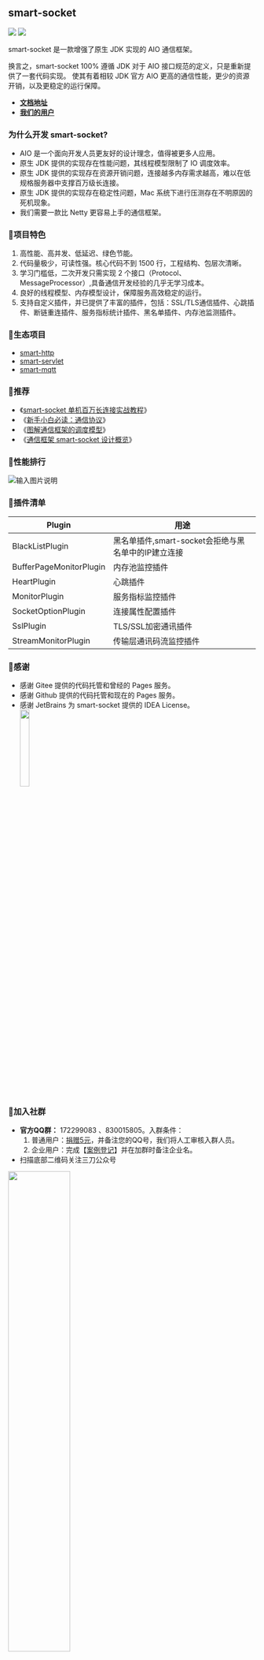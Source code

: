 ## smart-socket

[![](https://img.shields.io/badge/lang-Chinese-<green>.svg)](README.md) [![](https://img.shields.io/badge/lang-English-<green>.svg)](./README.en.md)

smart-socket 是一款增强了原生 JDK 实现的 AIO 通信框架。

换言之，smart-socket 100% 遵循 JDK 对于 AIO 接口规范的定义，只是重新提供了一套代码实现。
使其有着相较 JDK 官方 AIO 更高的通信性能，更少的资源开销，以及更稳定的运行保障。

- **[文档地址](https://smartboot.tech/smart-socket/)**
- **[我们的用户](https://smartboot.tech/smart-socket/users.html)**

### 为什么开发 smart-socket?
- AIO 是一个面向开发人员更友好的设计理念，值得被更多人应用。
- 原生 JDK 提供的实现存在性能问题，其线程模型限制了 IO 调度效率。
- 原生 JDK 提供的实现存在资源开销问题，连接越多内存需求越高，难以在低规格服务器中支撑百万级长连接。
- 原生 JDK 提供的实现存在稳定性问题，Mac 系统下进行压测存在不明原因的死机现象。
- 我们需要一款比 Netty 更容易上手的通信框架。




### 🍁项目特色
1. 高性能、高并发、低延迟、绿色节能。
2. 代码量极少，可读性强。核心代码不到 1500 行，工程结构、包层次清晰。
3. 学习门槛低，二次开发只需实现 2 个接口（Protocol、MessageProcessor）,具备通信开发经验的几乎无学习成本。
4. 良好的线程模型、内存模型设计，保障服务高效稳定的运行。
5. 支持自定义插件，并已提供了丰富的插件，包括：SSL/TLS通信插件、心跳插件、断链重连插件、服务指标统计插件、黑名单插件、内存池监测插件。

### 🍒生态项目
- [smart-http](https://gitee.com/smartboot/smart-http)
- [smart-servlet](https://gitee.com/smartboot/smart-servlet)
- [smart-mqtt](https://gitee.com/smartboot/smart-mqtt)

### 🍭推荐
- 《[smart-socket 单机百万长连接实战教程](https://mp.weixin.qq.com/s/l_IBSBI6SAY4FmomwLFa-Q)》
- 《[新手小白必读：通信协议](https://mp.weixin.qq.com/s/2w9C8CQvhOXZsLEOd6Gzww)》
- 《[图解通信框架的调度模型](https://mp.weixin.qq.com/s/Hq4T-X7LtjIOVi1aEEvxKQ)》
- 《[通信框架 smart-socket 设计概览](https://mp.weixin.qq.com/s/M9sMfDKahgsR8LgX0M4CVQ)》

### 🎃性能排行
![输入图片说明](image.png)

### 🎈插件清单
| Plugin | 用途 |
|---|---|
|BlackListPlugin|黑名单插件,smart-socket会拒绝与黑名单中的IP建立连接|
|BufferPageMonitorPlugin|内存池监控插件|
|HeartPlugin|心跳插件|
|MonitorPlugin|服务指标监控插件|
|SocketOptionPlugin|连接属性配置插件|
|SslPlugin|TLS/SSL加密通讯插件|
|StreamMonitorPlugin|传输层通讯码流监控插件|

### 🍩感谢
- 感谢 Gitee 提供的代码托管和曾经的 Pages 服务。
- 感谢 Github 提供的代码托管和现在的 Pages 服务。
- 感谢 JetBrains 为 smart-socket 提供的 IDEA License。     
    <a href="https://www.jetbrains.com/?from=smart-socket"><img src="jetbrains.png" width="20%" height="20%"/></a>

### 🥳加入社群

- **官方QQ群：** 172299083 、830015805。入群条件：
  1. 普通用户：[捐赠5元](https://smartboot.tech/donation.html)，并备注您的QQ号，我们将人工审核入群人员。
  2. 企业用户：完成【[案例登记](https://gitee.com/smartboot/smart-socket/issues/IHV69)】并在加群时备注企业名。
- 扫描底部二维码关注三刀公众号

<img src="wx.jpg" width="50%" height="50%"/>

